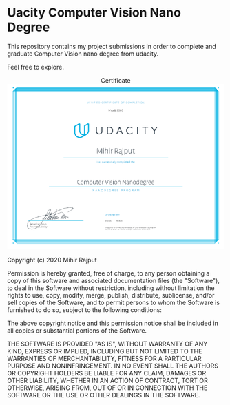 # Uacity Computer Vision Nano Degree
This repository contains my project submissions in order to complete and graduate Computer Vision nano degree from udacity.

Feel free to explore.

<div style="text-align:center">Certificate</div>
<div style="text-align:center"><img src="https://github.com/mihir135/computer_vision_nano_degree/blob/master/images/CVND.PNG?raw=true" /></div>

Copyright (c) 2020 Mihir Rajput

Permission is hereby granted, free of charge, to any person obtaining a copy
of this software and associated documentation files (the "Software"), to deal
in the Software without restriction, including without limitation the rights
to use, copy, modify, merge, publish, distribute, sublicense, and/or sell
copies of the Software, and to permit persons to whom the Software is
furnished to do so, subject to the following conditions:

The above copyright notice and this permission notice shall be included in all
copies or substantial portions of the Software.

THE SOFTWARE IS PROVIDED "AS IS", WITHOUT WARRANTY OF ANY KIND,
EXPRESS OR IMPLIED, INCLUDING BUT NOT LIMITED TO THE WARRANTIES OF
MERCHANTABILITY, FITNESS FOR A PARTICULAR PURPOSE AND NONINFRINGEMENT.
IN NO EVENT SHALL THE AUTHORS OR COPYRIGHT HOLDERS BE LIABLE FOR ANY CLAIM,
DAMAGES OR OTHER LIABILITY, WHETHER IN AN ACTION OF CONTRACT, TORT OR
OTHERWISE, ARISING FROM, OUT OF OR IN CONNECTION WITH THE SOFTWARE OR THE USE
OR OTHER DEALINGS IN THE SOFTWARE.
